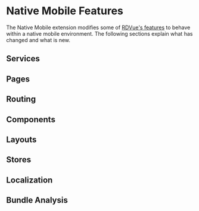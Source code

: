 # Native Mobile Features

The Native Mobile extension modifies some of [RDVue's features](./Features.md) to behave within
a native mobile environment. The following sections explain what has changed
and what is new.

## Services

## Pages

## Routing

## Components

## Layouts

## Stores

## Localization

## Bundle Analysis
